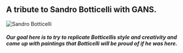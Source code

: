 ## A tribute to Sandro Botticelli with GANS.
![Sandro Botticelli](""https://github.com/samz7/painter_gan/blob/master/src/sandro-botticelli.png)

##### Our goal here is to try to replicate Botticellis style and creativity and come up with paintings that Botticelli will be proud of if he was here.
